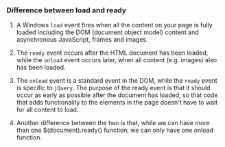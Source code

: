 ### Difference between load and ready

1. A Windows `load` event fires when all the content on your page is fully loaded including the DOM (document object model) content and asynchronous JavaScript, frames and images.

2. The `ready` event occurs after the HTML document has been loaded, while the `onload` event occurs later, when all content (e.g. images) also has been loaded.


3. The `onload` event is a standard event in the DOM, while the `ready` event is specific to `jQuery`. The purpose of the ready event is that it should occur as early as possible after the document has loaded, so that code that adds functionality to the elements in the page doesn't have to wait for all content to load.

4. Another difference between the two is that, while we can have more than one $(document).ready() function, we can only have one onload function. 

